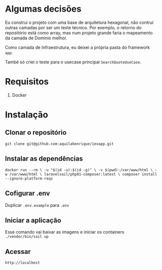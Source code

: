 # Algumas decisões

Eu construi o projeto com uma base de arquitetura hexagonal, não contruí outras camadas por ser um teste técnico.
Por exemplo, o retorno do repositório está como array, mas num projeto grande faria o mapeamento
da camada de Dominio melhor.

Como camada de Infraestrutura, eu deixei a própria pasta do framework `app`.

També só criei o teste para o usecase principal `SearchQuoteUseCase`.

# Requisitos

1. Docker

# Instalação

## Clonar o repositório
`git clone git@github.com:aquilahenrique/iexapp.git`

## Instalar as dependências
`docker run --rm \
-u "$(id -u):$(id -g)" \
-v $(pwd):/var/www/html \
-w /var/www/html \
laravelsail/php81-composer:latest \
composer install --ignore-platform-reqs`

## Cofigurar .env
Duplicar `.env.example` para `.env`

## Iniciar a aplicação
Esse comando vai baixar as imagens e iniciar os containers
`./vendor/bin/sail up`

## Acessar
`http://localhost`

